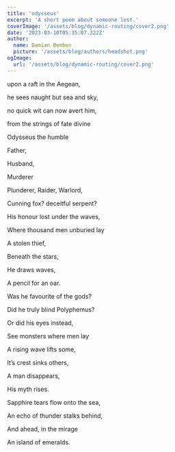 ```yaml
---
title: 'odysseus'
excerpt: 'A short poem about someone lost.'
coverImage: '/assets/blog/dynamic-routing/cover2.png'
date: '2023-03-10T05:35:07.322Z'
author:
  name: Damian Bemben
  picture: '/assets/blog/authors/headshot.png'
ogImage:
  url: '/assets/blog/dynamic-routing/cover2.png'
---
```


upon a raft in the Aegean,

he sees naught but sea and sky,

no quick wit can now avert him,

from the strings of fate divine

Odysseus the humble

Father,

Husband,

Murderer

Plunderer, Raider, Warlord,

Cunning fox? deceitful serpent?

His honour lost under the waves,

Where thousand men unburied lay

A stolen thief,

Beneath the stars, 

He draws waves,

A pencil for an oar.

Was he favourite of the gods?

Did he truly blind Polyphemus?

Or did his eyes instead,

See monsters where men lay

A rising wave lifts some,

It’s crest sinks others,

A man disappears,

His myth rises. 

Sapphire tears flow onto the sea,

An echo of thunder stalks behind,

And ahead, in the mirage

An island of emeralds.